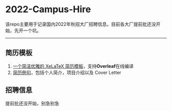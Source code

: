 # 2022-Campus-Hire

该repo主要用于记录国内2022年秋招大厂招聘信息。目前各大厂提前批还没开始，先开一个坑。

---

## 简历模板

1. [一个简洁优雅的 XeLaTeX 简历模板](https://github.com/billryan/resume/tree/zh_CN)，支持**Overleaf**在线编译
2. [简历例句](https://github.com/resumejob/awesome-resume#%E4%B8%AD%E6%96%87)，包括个人简介，项目介绍以及 Cover Letter

## 招聘信息

提前批还没开始，别急别急
